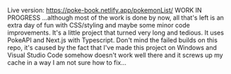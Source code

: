 Live version: https://poke-book.netlify.app/pokemonList/
WORK IN PROGRESS
...although most of the work is done by now, all that's left is an extra day of fun with CSS/styling and maybe some minor code improvements. It's a little project that turned very long and tedious. It uses PokeAPI and Next.js with Typescript. Don't mind the failed builds on this repo, it's caused by the fact that I've made this project on Windows and Visual Studio Code somehow doesn't work well there and it screws up my cache in a way I am not sure how to fix... 
